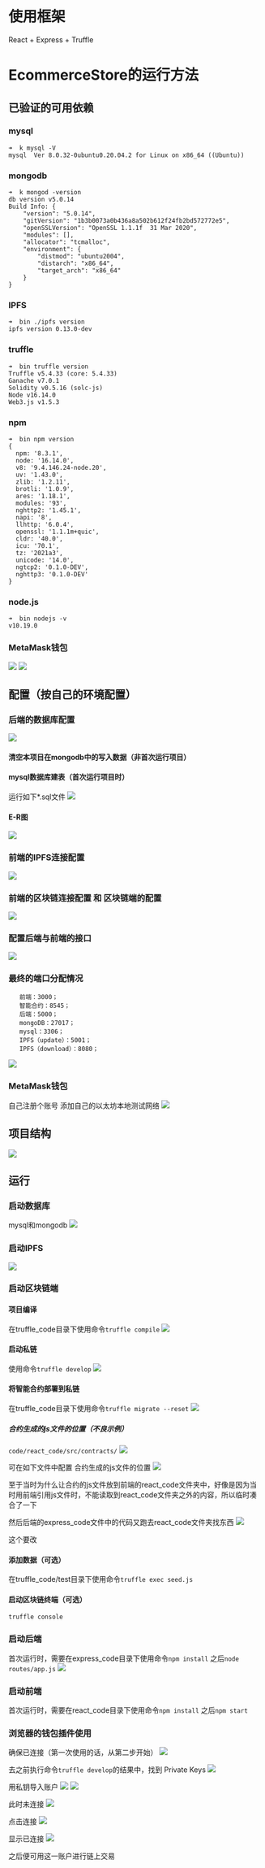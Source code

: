 # 使用框架

React + Express + Truffle

# EcommerceStore的运行方法

## 已验证的可用依赖

### mysql

```shell
➜  k mysql -V
mysql  Ver 8.0.32-0ubuntu0.20.04.2 for Linux on x86_64 ((Ubuntu))
```

### mongodb

```shell
➜  k mongod -version
db version v5.0.14
Build Info: {
    "version": "5.0.14",
    "gitVersion": "1b3b0073a0b436a8a502b612f24fb2bd572772e5",
    "openSSLVersion": "OpenSSL 1.1.1f  31 Mar 2020",
    "modules": [],
    "allocator": "tcmalloc",
    "environment": {
        "distmod": "ubuntu2004",
        "distarch": "x86_64",
        "target_arch": "x86_64"
    }
}
```

### IPFS

```shell
➜  bin ./ipfs version
ipfs version 0.13.0-dev
```

### truffle

```shell
➜  bin truffle version
Truffle v5.4.33 (core: 5.4.33)
Ganache v7.0.1
Solidity v0.5.16 (solc-js)
Node v16.14.0
Web3.js v1.5.3
```

### npm

```shell
➜  bin npm version
{
  npm: '8.3.1',
  node: '16.14.0',
  v8: '9.4.146.24-node.20',
  uv: '1.43.0',
  zlib: '1.2.11',
  brotli: '1.0.9',
  ares: '1.18.1',
  modules: '93',
  nghttp2: '1.45.1',
  napi: '8',
  llhttp: '6.0.4',
  openssl: '1.1.1m+quic',
  cldr: '40.0',
  icu: '70.1',
  tz: '2021a3',
  unicode: '14.0',
  ngtcp2: '0.1.0-DEV',
  nghttp3: '0.1.0-DEV'
}
```

### node.js

```shell
➜  bin nodejs -v
v10.19.0
```

### MetaMask钱包

![](resources/2023-03-12-17-53-51.png)
![](resources/2023-03-12-17-55-49.png)

## 配置（按自己的环境配置）

### 后端的数据库配置

![](resources/2023-03-12-12-25-03.png)

#### 清空本项目在mongodb中的写入数据（非首次运行项目）

#### mysql数据库建表（首次运行项目时）

运行如下*.sql文件
![](resources/2023-03-12-12-27-42.png)

#### E-R图

![](resources/2023-03-12-12-30-04.png)

### 前端的IPFS连接配置

![](resources/2023-03-12-12-33-31.png)

### 前端的区块链连接配置 和 区块链端的配置

![](resources/2023-03-12-12-36-39.png)

### 配置后端与前端的接口

![](resources/2023-03-12-12-44-10.png)

### 最终的端口分配情况

	   前端：3000；
	   智能合约：8545；
	   后端：5000；
	   mongoDB：27017；
	   mysql：3306；
	   IPFS（update）：5001；
	   IPFS（download）：8080；

![](resources/2023-03-12-12-39-47.png)

### MetaMask钱包
自己注册个账号
添加自己的以太坊本地测试网络
![](resources/2023-03-12-17-57-28.png)

## 项目结构

![](resources/2023-03-12-12-59-38.png)

## 运行

### 启动数据库

mysql和mongodb
![](resources/2023-03-12-12-20-35.png)

### 启动IPFS

![](resources/2023-03-12-12-58-11.png)

### 启动区块链端

#### 项目编译

在truffle_code目录下使用命令```truffle compile```
![](resources/2023-03-12-13-04-57.png)

#### 启动私链
使用命令```truffle develop```
![](resources/2023-03-12-13-06-19.png)

#### 将智能合约部署到私链
在truffle_code目录下使用命令```truffle migrate --reset```
![](resources/2023-03-12-13-07-32.png)

##### 合约生成的js文件的位置（不良示例）
```code/react_code/src/contracts/```
![](resources/2023-03-12-13-21-54.png)

可在如下文件中配置 合约生成的js文件的位置
![](resources/2023-03-12-13-18-21.png)

至于当时为什么让合约的js文件放到前端的react_code文件夹中，好像是因为当时用前端引用js文件时，不能读取到react_code文件夹之外的内容，所以临时凑合了一下

然后后端的express_code文件中的代码又跑去react_code文件夹找东西
![](resources/2023-03-12-13-28-39.png)

这个要改

#### 添加数据（可选）
在truffle_code/test目录下使用命令```truffle exec seed.js```

#### 启动区块链终端（可选）
```truffle console```

### 启动后端

首次运行时，需要在express_code目录下使用命令```npm install```
之后```node routes/app.js```
![](resources/2023-03-12-13-56-41.png)

### 启动前端

首次运行时，需要在react_code目录下使用命令```npm install```
之后```npm start```

### 浏览器的钱包插件使用

确保已连接（第一次使用的话，从第二步开始）
![](resources/2023-03-12-17-58-46.png)

去之前执行命令```truffle develop```的结果中，找到 Private Keys
![](resources/2023-03-12-18-01-19.png)

用私钥导入账户
![](resources/2023-03-12-18-02-46.png)
![](resources/2023-03-12-18-03-43.png)

此时未连接
![](resources/2023-03-12-18-04-24.png)

点击连接
![](resources/2023-03-12-18-04-49.png)

显示已连接
![](resources/2023-03-12-18-05-20.png)

之后便可用这一账户进行链上交易